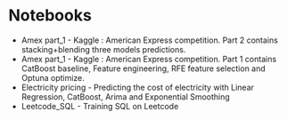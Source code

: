 # Notebooks
- Amex part_1 - Kaggle : American Express competition. Part 2 contains stacking+blending three models predictions.
- Amex part_1 - Kaggle : American Express competition. Part 1 contains CatBoost baseline, Feature engineering, RFE feature selection and Optuna optimize.
- Electricity pricing - Predicting the cost of electricity with Linear Regression, CatBoost, Arima and Exponential Smoothing
- Leetcode_SQL - Training SQL on Leetcode
